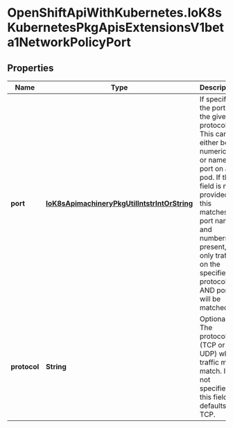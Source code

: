 # OpenShiftApiWithKubernetes.IoK8sKubernetesPkgApisExtensionsV1beta1NetworkPolicyPort

## Properties
Name | Type | Description | Notes
------------ | ------------- | ------------- | -------------
**port** | [**IoK8sApimachineryPkgUtilIntstrIntOrString**](IoK8sApimachineryPkgUtilIntstrIntOrString.md) | If specified, the port on the given protocol.  This can either be a numerical or named port on a pod.  If this field is not provided, this matches all port names and numbers. If present, only traffic on the specified protocol AND port will be matched. | [optional] 
**protocol** | **String** | Optional.  The protocol (TCP or UDP) which traffic must match. If not specified, this field defaults to TCP. | [optional] 


